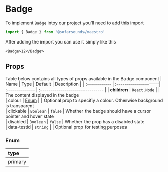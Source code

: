 # Badge

To implement `Badge` intoy our project you'll need to add this import
```js
import { Badge } from '@sofarsounds/maestro'
```

After adding the import you can use it simply like this
```
<Badge>12</Badge>
```

## Props
Table below contains all types of props available in the Badge component
| Name          | Type                  | Default         | Description                      |
| :------------ | :---------------------| :-------------- | :------------------------------- |
| **children** | `React.Node`   |           | The content displayed in the badge                                       
| colour       | [Enum](#enum)  |           | Optional prop to specifiy a colour. Otherwise background is transparent  
| clickable    | `Boolean`      | `false`   | Whether the badge should have a cursor pointer and hover state           
| disabled     | `Boolean`      | `false`   | Whether the prop has a disabled state                                    
| data-testid  | `string`       |           | Optional prop for testing purposes                                       

### Enum
| type    |
| :-------|
| primary |
